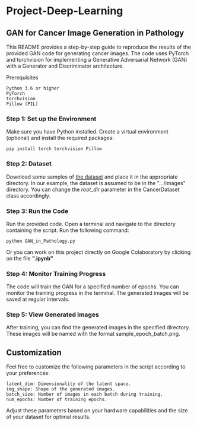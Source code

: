 # Project-Deep-Learning
## GAN for Cancer Image Generation in Pathology
This README provides a step-by-step guide to reproduce the results of the provided GAN code for generating cancer images. The code uses PyTorch and torchvision for implementing a Generative Adversarial Network (GAN) with a Generator and Discriminator architecture.

Prerequisites

    Python 3.6 or higher
    PyTorch
    torchvision
    Pillow (PIL)

### Step 1: Set up the Environment
Make sure you have Python installed. Create a virtual environment (optional) and install the required packages:

    pip install torch torchvision Pillow
    
### Step 2: Dataset

Download some samples of [the dataset](https://drive.google.com/open?id=1LpgW85CVA48C8LnpmsDMdHqeCGHKsAxw) and place it in the appropriate directory. In our example, the dataset is assumed to be in the ".../images" directory. You can change the *root_dir* parameter in the CancerDataset class accordingly.

### Step 3: Run the Code

Run the provided code. Open a terminal and navigate to the directory containing the script. Run the following command:

    python GAN_in_Pathology.py
    
Or you can work on this project directly on Google Colaboratory by clicking on the file **".ipynb"**
    
### Step 4: Monitor Training Progress


The code will train the GAN for a specified number of epochs. You can monitor the training progress in the terminal. The generated images will be saved at regular intervals.


### Step 5: View Generated Images

After training, you can find the generated images in the specified directory. These images will be named with the format sample_epoch_batch.png.

## Customization
Feel free to customize the following parameters in the script according to your preferences:

    latent_dim: Dimensionality of the latent space.
    img_shape: Shape of the generated images.
    batch_size: Number of images in each batch during training.
    num_epochs: Number of training epochs.

Adjust these parameters based on your hardware capabilities and the size of your dataset for optimal results.

